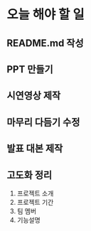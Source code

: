 # 오늘 해야 할 일
## README.md 작성
## PPT 만들기
## 시연영상 제작
## 마무리 다듬기 수정
## 발표 대본 제작
## 고도화 정리

1. 프로젝트 소개
2. 프로젝트 기간
3. 팀 멤버
4. 기능설명